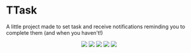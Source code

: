 # TTask
A little project made to set task and receive notifications reminding you to complete them (and when you haven't!)

<div align="center">
  <img src="https://media.discordapp.net/attachments/821791973479546963/880517770121457744/unknown.png?width=162&height=427">
  <img src="https://user-images.githubusercontent.com/39455804/131107525-8987357e-849c-4dc9-a6aa-7e57fe2cb408.png">
  <img src="https://user-images.githubusercontent.com/39455804/131107534-3c72e2d4-d15e-4e79-a296-c085e0aa0292.png">
  <img src="https://user-images.githubusercontent.com/39455804/131107512-ad4a2844-7034-411f-a203-2346633b9a0c.png">
  <img src="https://user-images.githubusercontent.com/39455804/131107552-76a8bfc9-20af-47df-9bef-4bd5dc8c263b.png">
</div>

